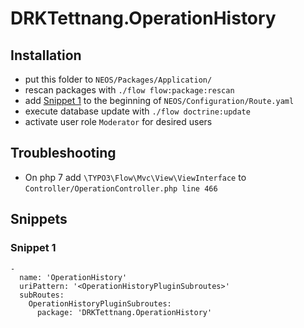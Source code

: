 # DRKTettnang.OperationHistory

## Installation

- put this folder to `NEOS/Packages/Application/`
- rescan packages with `./flow flow:package:rescan`
- add [Snippet 1](#snippet-1) to the beginning of `NEOS/Configuration/Route.yaml`
- execute database update with `./flow doctrine:update`
- activate user role `Moderator` for desired users

## Troubleshooting

- On php 7 add `\TYPO3\Flow\Mvc\View\ViewInterface` to `Controller/OperationController.php line 466`

## Snippets
### Snippet 1
```
-
  name: 'OperationHistory'
  uriPattern: '<OperationHistoryPluginSubroutes>'
  subRoutes:
    OperationHistoryPluginSubroutes:
      package: 'DRKTettnang.OperationHistory'
```

